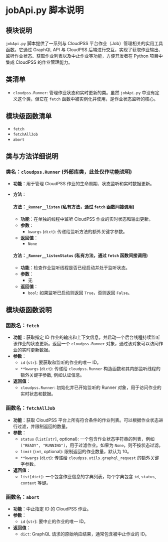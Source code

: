 # jobApi.py 脚本说明

## 模块说明
`jobApi.py` 脚本提供了一系列与 CloudPSS 平台作业（Job）管理相关的实用工具函数。它通过 GraphQL API 与 CloudPSS 后端进行交互，实现了获取作业输出、监听作业状态、获取作业列表以及中止作业等功能，方便开发者在 Python 项目中集成 CloudPSS 的作业管理能力。

## 类清单
*   `cloudpss.Runner`: 管理作业状态和实时更新的类。虽然 `jobApi.py` 中没有定义这个类，但它在 `fetch` 函数中被实例化并使用，是作业状态监听的核心。

## 模块级函数清单
*   `fetch`
*   `fetchAllJob`
*   `abort`

## 类与方法详细说明

### 类名：`cloudpss.Runner` (外部库类，此处仅作功能说明)
- **功能**：用于管理 CloudPSS 作业的生命周期、状态监听和实时数据更新。
- **方法**：
    #### 方法：`_Runner__listen` (私有方法，通过 `fetch` 函数间接调用)
    - **功能**：在单独的线程中监听 CloudPSS 作业的实时状态和输出更新。
    - **参数**：
        - `kwargs` (`dict`): 传递给监听方法的额外关键字参数。
    - **返回值**：
        - `None`

    #### 方法：`_Runner__listenStatus` (私有方法，通过 `fetch` 函数间接调用)
    - **功能**：检查作业监听线程是否已经启动并处于监听状态。
    - **参数**：
        - 无
    - **返回值**：
        - `bool`: 如果监听已启动则返回 `True`，否则返回 `False`。

## 模块级函数说明

### 函数名：`fetch`
- **功能**：获取指定 ID 作业的输出和上下文信息，并启动一个后台线程持续监听该作业的状态更新。返回一个 `cloudpss.Runner` 对象，通过该对象可以访问作业的实时更新数据。
- **参数**：
    - `id` (`str`): 要获取和监听的作业的唯一 ID。
    - `**kwargs` (`dict`): 传递给 `cloudpss.Runner` 构造函数和其内部监听线程的额外关键字参数, 例如认证信息。
- **返回值**：
    - `cloudpss.Runner`: 初始化并已开始监听的 Runner 对象，用于访问作业的实时状态和数据。

### 函数名：`fetchAllJob`
- **功能**：获取 CloudPSS 平台上所有符合条件的作业列表。可以根据作业状态进行过滤，并限制返回的数量。
- **参数**：
    - `status` (`list[str]`, optional): 一个包含作业状态字符串的列表，例如 `["READY", "RUNNING"]`，用于过滤作业。如果为 `None`，则不按状态过滤。
    - `limit` (`int`, optional): 限制返回的作业数量，默认为 10。
    - `**kwargs` (`dict`): 传递给 `cloudpss.utils.graphql_request` 的额外关键字参数。
- **返回值**：
    - `list[dict]`: 一个包含作业信息的字典列表，每个字典包含 `id`, `status`, `context` 等键。

### 函数名：`abort`
- **功能**：中止指定 ID 的 CloudPSS 作业。
- **参数**：
    - `id` (`str`): 要中止的作业的唯一 ID。
- **返回值**：
    - `dict`: GraphQL 请求的原始响应结果，通常包含被中止作业的 ID。
